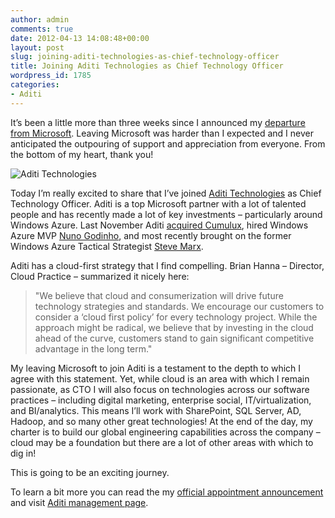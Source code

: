 ```yaml
---
author: admin
comments: true
date: 2012-04-13 14:08:48+00:00
layout: post
slug: joining-aditi-technologies-as-chief-technology-officer
title: Joining Aditi Technologies as Chief Technology Officer
wordpress_id: 1785
categories:
- Aditi
---
```


It’s been a little more than three weeks since I announced my [departure from Microsoft](http://www.wadewegner.com/2012/03/leaving-microsoft/). Leaving Microsoft was harder than I expected and I never anticipated the outpouring of support and appreciation from everyone. From the bottom of my heart, thank you!

![Aditi Technologies](http://images.wadewegner.com/wordpress/2012/04/Aditi_Corp_Icons_240.png)

Today I’m really excited to share that I’ve joined [Aditi Technologies](http://www.aditi.com/) as Chief Technology Officer. Aditi is a top Microsoft partner with a lot of talented people and has recently made a lot of key investments – particularly around Windows Azure. Last November Aditi [acquired Cumulux](http://www.prnewswire.com/news-releases/aditi-technologies-announces-acquisition-of-cumulux-microsoft-cloud-partner-of-the-year-134227893.html), hired Windows Azure MVP [Nuno Godinho](http://adititechnologiesblog.blogspot.com/2010/07/nuno-godinho.html), and most recently brought on the former Windows Azure Tactical Strategist [Steve Marx](http://blog.smarx.com/posts/joining-aditi-as-chief-windows-azure-architect).

Aditi has a cloud-first strategy that I find compelling. Brian Hanna – Director, Cloud Practice – summarized it nicely here:

>"We believe that cloud and consumerization will drive future technology strategies and standards. We encourage our customers to consider a ‘cloud first policy’ for every technology project. While the approach might be radical, we believe that by investing in the cloud ahead of the curve, customers stand to gain significant competitive advantage in the long term."

My leaving Microsoft to join Aditi is a testament to the depth to which I agree with this statement. Yet, while cloud is an area with which I remain passionate, as CTO I will also focus on technologies across our software practices – including digital marketing, enterprise social, IT/virtualization, and BI/analytics. This means I’ll work with SharePoint, SQL Server, AD, Hadoop, and so many other great technologies! At the end of the day, my charter is to build our global engineering capabilities across the company – cloud may be a foundation but there are a lot of other areas with which to dig in!

This is going to be an exciting journey.

To learn a bit more you can read the my [official appointment announcement](http://www.aditi.com/Home/NewsPage/Aditi_Technologies_appoints_Wade_Wegner_as_Chief_Technology_Officer) and visit [Aditi management page](http://www.aditi.com/About/Management).
